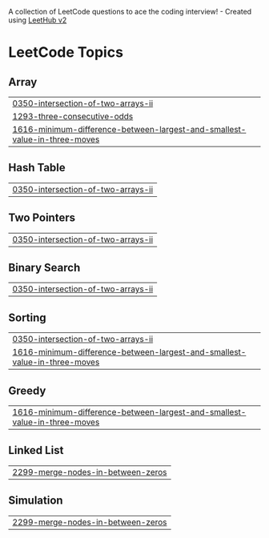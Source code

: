 A collection of LeetCode questions to ace the coding interview! - Created using [LeetHub v2](https://github.com/arunbhardwaj/LeetHub-2.0)
<!---LeetCode Topics Start-->
# LeetCode Topics
## Array
|  |
| ------- |
| [0350-intersection-of-two-arrays-ii](https://github.com/rakeshroshanray/leetcode_Rakesh/tree/master/0350-intersection-of-two-arrays-ii) |
| [1293-three-consecutive-odds](https://github.com/rakeshroshanray/leetcode_Rakesh/tree/master/1293-three-consecutive-odds) |
| [1616-minimum-difference-between-largest-and-smallest-value-in-three-moves](https://github.com/rakeshroshanray/leetcode_Rakesh/tree/master/1616-minimum-difference-between-largest-and-smallest-value-in-three-moves) |
## Hash Table
|  |
| ------- |
| [0350-intersection-of-two-arrays-ii](https://github.com/rakeshroshanray/leetcode_Rakesh/tree/master/0350-intersection-of-two-arrays-ii) |
## Two Pointers
|  |
| ------- |
| [0350-intersection-of-two-arrays-ii](https://github.com/rakeshroshanray/leetcode_Rakesh/tree/master/0350-intersection-of-two-arrays-ii) |
## Binary Search
|  |
| ------- |
| [0350-intersection-of-two-arrays-ii](https://github.com/rakeshroshanray/leetcode_Rakesh/tree/master/0350-intersection-of-two-arrays-ii) |
## Sorting
|  |
| ------- |
| [0350-intersection-of-two-arrays-ii](https://github.com/rakeshroshanray/leetcode_Rakesh/tree/master/0350-intersection-of-two-arrays-ii) |
| [1616-minimum-difference-between-largest-and-smallest-value-in-three-moves](https://github.com/rakeshroshanray/leetcode_Rakesh/tree/master/1616-minimum-difference-between-largest-and-smallest-value-in-three-moves) |
## Greedy
|  |
| ------- |
| [1616-minimum-difference-between-largest-and-smallest-value-in-three-moves](https://github.com/rakeshroshanray/leetcode_Rakesh/tree/master/1616-minimum-difference-between-largest-and-smallest-value-in-three-moves) |
## Linked List
|  |
| ------- |
| [2299-merge-nodes-in-between-zeros](https://github.com/rakeshroshanray/leetcode_Rakesh/tree/master/2299-merge-nodes-in-between-zeros) |
## Simulation
|  |
| ------- |
| [2299-merge-nodes-in-between-zeros](https://github.com/rakeshroshanray/leetcode_Rakesh/tree/master/2299-merge-nodes-in-between-zeros) |
<!---LeetCode Topics End-->